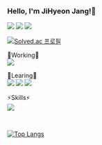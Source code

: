 ### Hello, I'm JiHyeon Jang!👋

 <a href="https://github.com/jihyeonjjang"><img src="https://hits.seeyoufarm.com/api/count/incr/badge.svg?url=https%3A%2F%2Fgithub.com%2Fseondal&count_bg=%23000000&title_bg=%23000000&icon=github.svg&icon_color=%23E7E7E7&title=GitHub&edge_flat=false)"/></a> <a href="https://velog.io/@jihyeon9975"><img src="https://img.shields.io/badge/Velog-3DDC84?style=flat&logo=Velog&logoColor=white"/></a> <a href="https://jihyeonjjang.github.io/"><img src="https://img.shields.io/badge/GitHub Blog-181717?style=flat&logo=GitHub&logoColor=white"/></a>


[![Solved.ac 프로필](http://mazassumnida.wtf/api/mini/generate_badge?boj=jihyeon9975)](https://solved.ac/jihyeon9975)

🔭Working🔭
<br/>
<a href="https://github.com/SONSU-2022"><img src="https://img.shields.io/badge/SONSU-lightgrey?style=flat&logo=GitHub&logoColor=white"/></a>

🌱Learing🌱
<br/>
<img src="https://img.shields.io/badge/Swift-F05138?style=flat&logo=swift&logoColor=FFFFFF"/> <img src="https://img.shields.io/badge/Kotlin-7F52FF?style=flat&logo=kotlin&logoColor=FFFFFF"/> <img src="https://img.shields.io/badge/React-61DAFB?style=flat&logo=react&logoColor=FFFFFF"/>

⚡Skills⚡
<br/>
<img src="https://img.shields.io/badge/Java-007396?style=flat&logo=java&logoColor=FFFFFF"/>

<br/>

[![Top Langs](https://github-readme-stats.vercel.app/api/top-langs/?username=jihyeonjjang&layout=compact)](https://github.com/anuraghazra/github-readme-stats)


<!--
**jihyeonjjang/jihyeonjjang** is a ✨ _special_ ✨ repository because its `README.md` (this file) appears on your GitHub profile.

Here are some ideas to get you started:

- 🔭 I’m currently working on ...
- 🌱 I’m currently learning ...
- 👯 I’m looking to collaborate on ...
- 🤔 I’m looking for help with ...
- 💬 Ask me about ...
- 📫 How to reach me: ...
- 😄 Pronouns: ...
- ⚡ Fun fact: ...
-->

